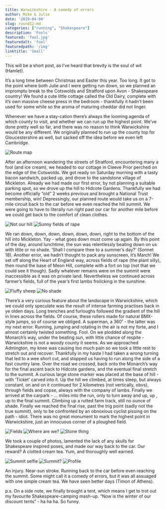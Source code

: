 ```yaml
---
title: Warwickshire - A comedy of errors
author: Mike & Julie
date: '2019-04-04'
slug: round12-md
categories: ["running", "Shakespeare"]
description: 'Fools'
featured: 'fool.jpg'
featuredalt: 'fool'
featuredpath: '/img'
linktitle: 'Small'
---
```


This will be a short post, as I’ve heard that brevity is the soul of wit (Hamlet).

It’s a long time between Christmas and Easter this year. Too long. It got to the point where both Julie and I were getting run down, so we planned an impromptu break to the Cotswolds and Stratford upon Avon - Shakespeare country! We found a cute little cottage called the Old Dairy, complete with it’s own massive cheese press in the bedroom - thankfully it hadn’t been used for some while so the aroma of maturing cheddar did not linger.

Whenever we have a stay-cation there’s always the looming agenda of which county to visit, and whether we can run up the highest point.  We’ve done pretty well so far, and there was no reason to think Warwickshire would be any different. We originally planned to run up the county top for Gloucestershire as well, but sacked off the idea before we even left Cambridge.

![Route map][1]

After an afternoon wandering the streets of Stratford, encountering many a fool (and ice cream), we headed to our cottage in Cleeve Prior perched on the edge of the Cotswolds. We got ready on Saturday morning with a tasty bacon sandwich, packed up, and drove to the sandstone village of Mickleton. Already we had made our first error, by not planning a suitable parking spot, so we drove up the hill to Hidcote Gardens. Thankfully we had become officially “old” 2 weeks previous and brought a National Trust membership, win! Depressingly, our planned route would take us on a 7-mile circuit back to the car before we even reached the hill summit. We were going to have to literally run right past our car for another mile before we could get back to the comfort of clean clothes.

![Not our hill][2]
![Sunny fields of rape][3]

We ran down, down, down, down, down, down, right to the bottom of the hill into Mickleton. Yay - what goes down must come up again. By this point of the day, around lunchtime, the sun was relentlessly beating down on us with little or no shade. ‘Shall I compare thee to a summer’s day?’ (Sonnet 18). Another error, we hadn’t thought to pack any sunscreen, it’s March! We set off along the Heart of England way, across fields of rape (the plant silly), then round the base of Meon Hill, complete with a fort on top (not that we could see it though). Sadly whatever remains were on the summit were inaccessible as it was on private land. Nevertheless we continued across farmer’s fields, full of the year’s first lambs frolicking in the sunshine.

![Fluffy sheep][4]
![No shade][5]

There’s a very curious feature about the landscape in Warwickshire, which we could only speculate was the result of intense farming practises back in ye olden days. Long trenches and furloughs followed the gradient of the hill in lines across the fields. Of course, these rollers made for natural BMX-style jumps, so of course we obliged. A superman, a 360˚ - the latter was my next error. Running, jumping and rotating in the air is not my forte, and I almost certainly twisted something. Fool. On we plodded along the Monarch’s way, under the beating sun, with little chance of respite - Warwickshire is not a woody county it seems. As we approached Admington, my knee was causing too much pain so we took a little rest to stretch out and recover. Thankfully in my haste I had taken a wrong turning that led to a wee short cut, and stopped us having to run along the side of a fast country lane. Over the road we crossed, back onto the Monarch’s way for the final ascent back to Hidcote gardens, and the eventual final stretch to the summit. A curious large stone marker was placed at the base of hill - with ‘Ticket’ carved into it. Up the hill we climbed, at times steep, but always constant, on and on it continued for 2 kilometres (not vertically, obvs), through fields and copse, always with the company of lambs. Finally we arrived at the carpark - … miles into the run, only to turn away and up, up , up to the final summit. Climbing up a rutted farm track, still no ounce of shade. Finally we reached the final rise, past the trig point (sadly not the true summit), only to be confronted by an obnoxious cyclist pissing on the path - idiot. There was no great monument to mark the highest point in Warwickshire, just an innocuous corner of a ploughed field.

![Fields][6]
![Where are we?][7]
![Stone thing][8]

We took a couple of photos, lamented the lack of any skulls for Shakespeare inspired poses, and made our way back to the car. Our reward? A clotted cream tea. Yum, and thoroughly well earned.

![Summit selfie][9]
![Summit?][10]
![Profile][11]


An injury. Near-sun stroke. Running back to the car before even reaching the summit. Some might call it a comedy of errors, but it was all assuaged with one simple cream tea. We have seen better days (Timon of Athens).

p.s. On a side note, we finally brought a tent, which means I get to trot out my favourite Shakespeare-camping mash-up. “Now is the winter of our discount tents” - ha ha ha. So funny.

[1]: /img/warwickshire_map.png
[2]: /img/warwick_not_hill.jpg
[3]: /img/warwick_rape.jpg
[4]: /img/warwick_sheep.jpg
[5]: /img/warwick_field.jpg
[6]: /img/warwick_field2.jpg
[7]: /img/warwick_thinking.jpg
[8]: /img/warwick_stone.jpg
[9]: /img/warwick_summit_selfie.jpg
[10]: /img/warwick_is_this_the_spot.jpg
[11]: /img/warwickshire_profile.png
